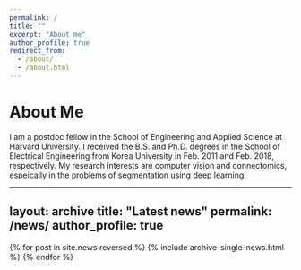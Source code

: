 ```yaml
---
permalink: /
title: ""
excerpt: "About me"
author_profile: true
redirect_from: 
  - /about/
  - /about.html
---
```


About Me
======
I am a postdoc fellow in the School of Engineering and Applied Science at Harvard University. I received the B.S. and Ph.D. degrees in the School of Electrical Engineering from Korea University in Feb. 2011 and Feb. 2018, respectively. My research interests are computer vision and connectomics, espeically in the problems of segmentation using deep learning.

<!--
Latest News
======
-->
---
layout: archive
title: "Latest news"
permalink: /news/
author_profile: true
---

{% for post in site.news reversed %}
  {% include archive-single-news.html %}
{% endfor %}
